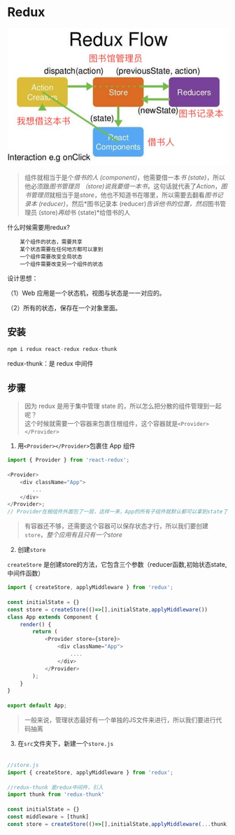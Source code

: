 # Redux  

![REDUX](./img/redux.jpeg) 

> 组件就相当于是个*借书的人 (component)*，他需要借一本*书 (state)*，所以他必须跟*图书管理员 （store)*说*我要借一本书*，这句话就代表了*Action*，*图书管理员*就相当于是*store*，他也不知道书在哪里，所以需要去翻看*图书记录本 (reducer)*，然后*图书记录本 (reducer)*告诉他书的位置，然后*图书管理员 (store)*再给*书 (state)*给借书的人

什么时候需要用redux?  

        某个组件的状态，需要共享
        某个状态需要在任何地方都可以拿到
        一个组件需要改变全局状态
        一个组件需要改变另一个组件的状态  

设计思想：  

（1）Web 应用是一个状态机，视图与状态是一一对应的。

（2）所有的状态，保存在一个对象里面。

## 安装

```js
npm i redux react-redux redux-thunk
```

redux-thunk：是 redux 中间件

## 步骤

> 因为 redux 是用于集中管理 state 的，所以怎么把分散的组件管理到一起呢？  
> 这个时候就需要一个容器来包裹住根组件，这个容器就是`<Provider></Provider>`

1. 用`<Provider></Provider>`包裹住 App 组件

```js
import { Provider } from 'react-redux';

<Provider>
    <div className="App">
        ...
    </div>
</Provider>;
// Provider在根组件外面包了一层，这样一来，App的所有子组件就默认都可以拿到state了
```
> 有容器还不够，还需要这个容器可以保存状态才行，所以我们要创建`store`，*整个应用有且只有一个store* 

2. 创建`store`

`createStore` 是创建store的方法，它包含三个参数（reducer函数,初始状态state,中间件函数）

```js
import { createStore, applyMiddleware } from 'redux';

const initialState = {}
const store = createStore(()=>[],initialState,applyMiddleware())
class App extends Component {
    render() {
        return (
            <Provider store={store}>
                <div className="App">
                    ....
                </div>
            </Provider>
        );
    }
}

export default App;

```

> 一般来说，管理状态最好有一个单独的JS文件来进行，所以我们要进行代码抽离

3. 在`src`文件夹下，新建一个`store.js`

```js

//store.js
import { createStore, applyMiddleware } from 'redux';

//redux-thunk 是redux中间件，引入
import thunk from 'redux-thunk'

const initialState = {}
const middleware = [thunk]
const store = createStore(()=>[],initialState,applyMiddleware(...thunk))

```
